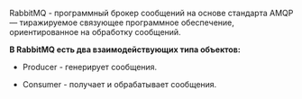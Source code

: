 RabbitMQ - программный брокер сообщений на основе стандарта AMQP — тиражируемое связующее программное обеспечение, ориентированное на обработку сообщений.

**В RabbitMQ есть два взаимодействующих типа объектов:**

- Producer - генерирует сообщения.

- Consumer - получает и обрабатывает сообщения.

